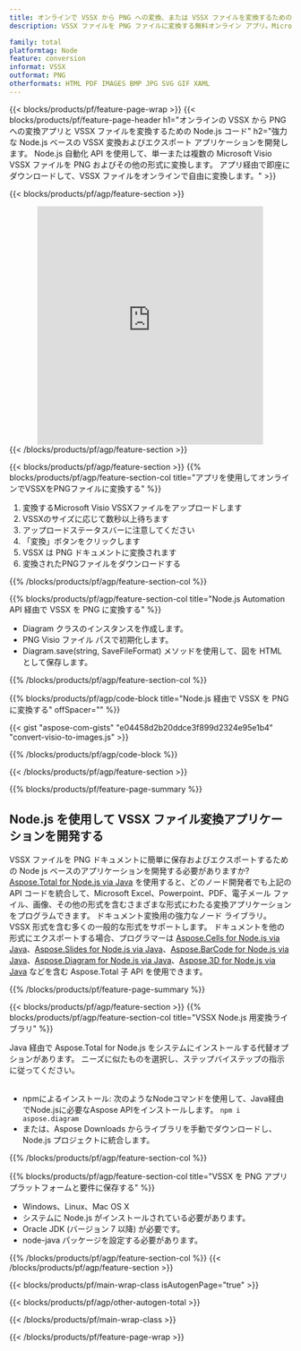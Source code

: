 ```yaml
---
title: オンラインで VSSX から PNG への変換、または VSSX ファイルを変換するための Node.js ベースのアプリケーションの構築
description: VSSX ファイルを PNG ファイルに変換する無料オンライン アプリ。Microsoft Visio VSSX ドキュメント用の Node.js 変換ライブラリ コード。 

family: total
platformtag: Node
feature: conversion
informat: VSSX
outformat: PNG
otherformats: HTML PDF IMAGES BMP JPG SVG GIF XAML
---
```

{{< blocks/products/pf/feature-page-wrap >}}
{{< blocks/products/pf/feature-page-header h1="オンラインの VSSX から PNG への変換アプリと VSSX ファイルを変換するための Node.js コード" h2="強力な Node.js ベースの VSSX 変換およびエクスポート アプリケーションを開発します。 Node.js 自動化 API を使用して、単一または複数の Microsoft Visio VSSX ファイルを PNG およびその他の形式に変換します。 アプリ経由で即座にダウンロードして、VSSX ファイルをオンラインで自由に変換します。" >}}


{{< blocks/products/pf/agp/feature-section >}}

<div class="container-fluid agp-content bg-white aboutfile box-1 vh100 section nopbtm">
<div class=container>
<div class=row>
<div class="demobox tc col-md-12 padding-0" align="center">

<iframe title="無料のオンライン VSSX から PNG への変換アプリ" style="border: none; height: 426px;" scrolling="no" src="https://total-conversion-app-65z5r2lp.k8s.dynabic.com/?to=png&from=vssx" id="child-iframe" width="80%"></iframe>

</div></div>
</div></div>
{{< /blocks/products/pf/agp/feature-section >}}


{{< blocks/products/pf/agp/feature-section >}}
{{% blocks/products/pf/agp/feature-section-col title="アプリを使用してオンラインでVSSXをPNGファイルに変換する" %}}

1. 変換するMicrosoft Visio VSSXファイルをアップロードします
1. VSSXのサイズに応じて数秒以上待ちます
1. アップロードステータスバーに注意してください
1. 「変換」ボタンをクリックします
1. VSSX は PNG ドキュメントに変換されます
1. 変換されたPNGファイルをダウンロードする

{{% /blocks/products/pf/agp/feature-section-col %}}

{{% blocks/products/pf/agp/feature-section-col title="Node.js Automation API 経由で VSSX を PNG に変換する" %}}

- Diagram クラスのインスタンスを作成します。
- PNG Visio ファイル パスで初期化します。
- Diagram.save(string, SaveFileFormat) メソッドを使用して、図を HTML として保存します。

{{% /blocks/products/pf/agp/feature-section-col %}}

{{% blocks/products/pf/agp/code-block title="Node.js 経由で VSSX を PNG に変換する" offSpacer="" %}}

{{< gist "aspose-com-gists" "e04458d2b20ddce3f899d2324e95e1b4" "convert-visio-to-images.js" >}}

{{% /blocks/products/pf/agp/code-block %}}

{{< /blocks/products/pf/agp/feature-section >}}

{{% blocks/products/pf/feature-page-summary %}}

<h2>Node.js を使用して VSSX ファイル変換アプリケーションを開発する</h2>

VSSX ファイルを PNG ドキュメントに簡単に保存およびエクスポートするための Node js ベースのアプリケーションを開発する必要がありますか? [Aspose.Total for Node.js via Java](https://products.aspose.com/total/ja/nodejs-java/) を使用すると、どのノード開発者でも上記の API コードを統合して、Microsoft Excel、Powerpoint、PDF、電子メール ファイル、画像、その他の形式を含むさまざまな形式にわたる変換アプリケーションをプログラムできます。 ドキュメント変換用の強力なノード ライブラリ。VSSX 形式を含む多くの一般的な形式をサポートします。 ドキュメントを他の形式にエクスポートする場合、プログラマーは [Aspose.Cells for Node.js via Java](https://products.aspose.com/cells/ja/nodejs-java/)、[Aspose.Slides for Node.js via Java](https://products.aspose.com/slides/ja/nodejs-java/)、[Aspose.BarCode for Node.js via Java](https://products.aspose.com/barcode/ja/nodejs-java/)、[Aspose.Diagram for Node.js via Java](https://products.aspose.com/diagram/ja/nodejs-java/)、[Aspose.3D for Node.js via Java](https://products.aspose.com/3d/ja/nodejs-java/) などを含む Aspose.Total 子 API を使用できます。 
 
 

{{% /blocks/products/pf/feature-page-summary %}}

{{< blocks/products/pf/agp/feature-section >}}
{{% blocks/products/pf/agp/feature-section-col title="VSSX Node.js 用変換ライブラリ" %}}

Java 経由で Aspose.Total for Node.js をシステムにインストールする代替オプションがあります。 ニーズに似たものを選択し、ステップバイステップの指示に従ってください。<br /><br />

- npmによるインストール: 次のようなNodeコマンドを使用して、Java経由でNode.jsに必要なAspose APIをインストールします。 ```npm i aspose.diagram```
- または、Aspose Downloads からライブラリを手動でダウンロードし、Node.js プロジェクトに統合します。

{{% /blocks/products/pf/agp/feature-section-col %}}

{{% blocks/products/pf/agp/feature-section-col title="VSSX を PNG アプリ プラットフォームと要件に保存する" %}}

- Windows、Linux、Mac OS X
- システムに Node.js がインストールされている必要があります。
- Oracle JDK (バージョン 7 以降) が必要です。
- node-java パッケージを設定する必要があります。

{{% /blocks/products/pf/agp/feature-section-col %}}
{{< /blocks/products/pf/agp/feature-section >}}

{{< blocks/products/pf/main-wrap-class isAutogenPage="true" >}}

{{< blocks/products/pf/agp/other-autogen-total >}}

{{< /blocks/products/pf/main-wrap-class >}}

{{< /blocks/products/pf/feature-page-wrap >}}